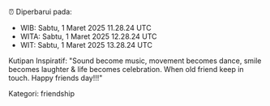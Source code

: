 ⏰ Diperbarui pada:
- WIB: Sabtu, 1 Maret 2025 11.28.24 UTC
- WITA: Sabtu, 1 Maret 2025 12.28.24 UTC
- WIT: Sabtu, 1 Maret 2025 13.28.24 UTC

Kutipan Inspiratif:
"Sound become music, movement becomes dance, smile becomes laughter & life becomes celebration. When old friend keep in touch. Happy friends day!!!"


Kategori: friendship

